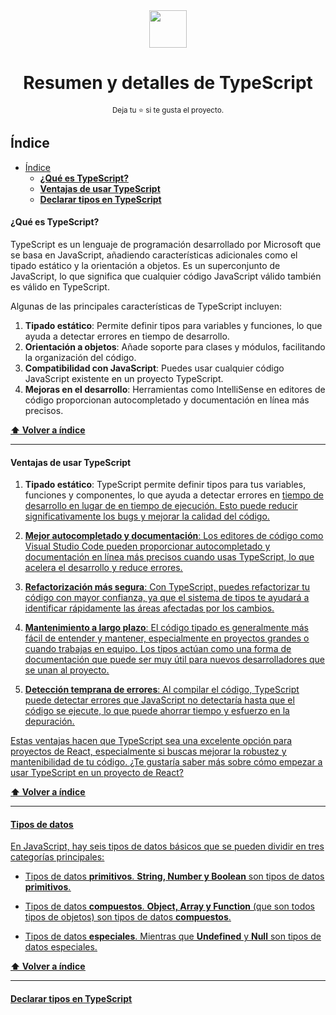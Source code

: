 ﻿<div align='center'>
  <img height="60" src="https://upload.wikimedia.org/wikipedia/commons/4/4c/Typescript_logo_2020.svg">
  <h1>Resumen y detalles de TypeScript</h1>

  <sup>Deja tu :star: si te gusta el proyecto.</sup>

</div>

## Índice

- [Índice](#índice)
    - [**¿Qué es TypeScript?**](#qué-es-typescript)
    - [**Ventajas de usar TypeScript**](#ventajas-de-usar-typescript)
    - [**Declarar tipos en TypeScript**](#declarar-tipos-en-typescript)


#### **¿Qué es TypeScript?**
TypeScript es un lenguaje de programación desarrollado por Microsoft que se basa en JavaScript, añadiendo características adicionales como el tipado estático y la orientación a objetos.
Es un superconjunto de JavaScript, lo que significa que cualquier código JavaScript válido también es válido en TypeScript.

Algunas de las principales características de TypeScript incluyen:

1. **Tipado estático**: Permite definir tipos para variables y funciones, lo que ayuda a detectar errores en tiempo de desarrollo.
2. **Orientación a objetos**: Añade soporte para clases y módulos, facilitando la organización del código.
3. **Compatibilidad con JavaScript**: Puedes usar cualquier código JavaScript existente en un proyecto TypeScript.
4. **Mejoras en el desarrollo**: Herramientas como IntelliSense en editores de código proporcionan autocompletado y documentación en línea más precisos.

**[⬆ Volver a índice](#índice)**

---

#### **Ventajas de usar TypeScript**

1. **Tipado estático**: TypeScript permite definir tipos para tus variables, funciones y componentes, lo que ayuda a detectar errores en <u>tiempo de desarrollo<u> en lugar de en <u>tiempo de ejecución<u>. Esto puede reducir significativamente los bugs y mejorar la calidad del código.

2. **Mejor autocompletado y documentación**: Los editores de código como Visual Studio Code pueden proporcionar autocompletado y documentación en línea más precisos cuando usas TypeScript, lo que acelera el desarrollo y reduce errores.

3. **Refactorización más segura**: Con TypeScript, puedes refactorizar tu código con mayor confianza, ya que el sistema de tipos te ayudará a identificar rápidamente las áreas afectadas por los cambios.

4. **Mantenimiento a largo plazo**: El código tipado es generalmente más fácil de entender y mantener, especialmente en proyectos grandes o cuando trabajas en equipo. Los tipos actúan como una forma de documentación que puede ser muy útil para nuevos desarrolladores que se unan al proyecto.

5. **Detección temprana de errores**: Al compilar el código, TypeScript puede detectar errores que JavaScript no detectaría hasta que el código se ejecute, lo que puede ahorrar tiempo y esfuerzo en la depuración.

Estas ventajas hacen que TypeScript sea una excelente opción para proyectos de React, especialmente si buscas mejorar la robustez y mantenibilidad de tu código. ¿Te gustaría saber más sobre cómo empezar a usar TypeScript en un proyecto de React?

**[⬆ Volver a índice](#índice)**

---

#### **Tipos de datos**
En JavaScript, hay seis tipos de datos básicos que se pueden dividir en tres categorías principales:

- Tipos de datos **primitivos**. **String, Number y Boolean** son tipos de datos <u>**primitivos**<u>.

- Tipos de datos **compuestos**. **Object, Array y Function** (que son todos tipos de objetos) son tipos de datos **compuestos**.

- Tipos de datos **especiales**. Mientras que **Undefined** y **Null** son tipos de datos especiales.

**[⬆ Volver a índice](#índice)**

---

#### **Declarar tipos en TypeScript**

